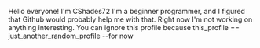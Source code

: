 Hello everyone!
I'm CShades72
I'm a beginner programmer, and I figured that Github would probably help me with that.
Right now I'm not working on anything interesting.
You can ignore this profile because this_profile == just_another_random_profile --for now
